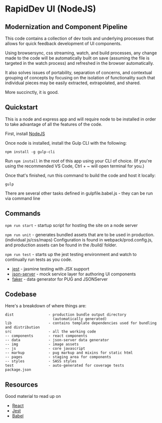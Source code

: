 # RapidDev UI (NodeJS)

## Modernization and Component Pipeline

This code contains a collection of dev tools and underlying processes that allows for quick feedback development of UI components.

Using browsersync, css streaming, watch, and build processes, any change made to the code will be automatically built on save (assuming the file is targeted in the watch process) and refreshed in the browser automatically.

It also solves issues of portability, separation of concerns, and contextual grouping of concepts by focusing on the isolation of functionality such that individual pieces may be easily extracted, extrapolated, and shared.

More succinctly, it is good.

## Quickstart

This is a node and express app and will require node to be installed in order to take advantage of all the features of the code.

First, install [NodeJS](https://nodejs.org/en/)  

Once node is installed, install the Gulp CLI with the following:

`npm install -g gulp-cli`

Run `npm install` in the root of this app using your CLI of choice.  (If you're using the recommended VS Code, Ctrl + ~ will open terminal for you.)

Once that's finished, run this command to build the code and host it locally:

`gulp`

There are several other tasks defined in gulpfile.babel.js - they can be run via command line

## Commands

`npm run start` - startup script for hosting the site on a node server

`npm run unit` - generates bundled assets that are to be used in production. (individual js/css/maps)  Configuration is found in webpack/prod.config.js, and production assets can be found in the /build/ folder.

`npm run test` - starts up the jest testing environment and watch to continually run tests as you code.

* [jest](https://facebook.github.io/jest/) - jasmine testing with JSX support
* [json-server](https://github.com/typicode/json-server) - mock service layer for authoring UI components
* [faker](https://github.com/Marak/Faker.js) - data generator for PUG and JSONServer

## Codebase

Here's a breakdown of where things are:

```filesystem
dist                - production bundle output directory
                      (automatically generated)
lib                 - contains template dependencies used for bundling and distribution
src                 - all the working code
-- components       - react components
-- data             - json-server data generator
-- img              - image assets
-- js               - core javascript
-- markup           - pug markup and mixins for static html
-- pages            - staging area for components
-- styles           - SASS styles
test                - auto-generated for coverage tests
package.json
```

## Resources

Good material to read up on

* [React](https://reactjs.org/)
* [Jest](https://facebook.github.io/jest/)
* [Babel](https://babeljs.io/learn-es2015/)
